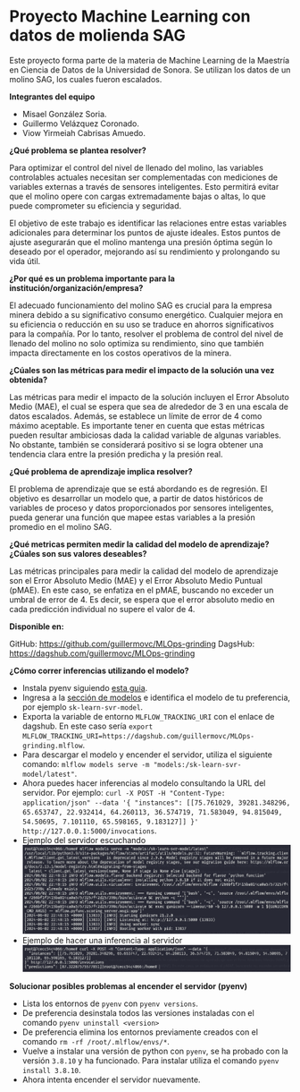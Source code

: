 # Proyecto Machine Learning con datos de molienda SAG

Este proyecto forma parte de la materia de Machine Learning de la Maestría en Ciencia de Datos de la Universidad de Sonora. Se utilizan los datos de un molino SAG, los cuales fueron escalados.

**Integrantes del equipo**
* Misael González Soria.
* Guillermo Velázquez Coronado.
* Viow Yirmeiah Cabrisas Amuedo.

**¿Qué problema se plantea resolver?**

Para optimizar el control del nivel de llenado del molino, las variables controlables actuales necesitan ser complementadas con mediciones de variables externas a través de sensores inteligentes. Esto permitirá evitar que el molino opere con cargas extremadamente bajas o altas, lo que puede comprometer su eficiencia y seguridad.

El objetivo de este trabajo es identificar las relaciones entre estas variables adicionales para determinar los puntos de ajuste ideales. Estos puntos de ajuste asegurarán que el molino mantenga una presión óptima según lo deseado por el operador, mejorando así su rendimiento y prolongando su vida útil.

**¿Por qué es un problema importante para la institución/organización/empresa?**

El adecuado funcionamiento del molino SAG es crucial para la empresa minera debido a su significativo consumo energético. Cualquier mejora en su eficiencia o reducción en su uso se traduce en ahorros significativos para la compañía. Por lo tanto, resolver el problema de control del nivel de llenado del molino no solo optimiza su rendimiento, sino que también impacta directamente en los costos operativos de la minera.

**¿Cúales son las métricas para medir el impacto de la solución una vez obtenida?**

Las métricas para medir el impacto de la solución incluyen el Error Absoluto Medio (MAE), el cual se espera que sea de alrededor de 3 en una escala de datos escalados. Además, se establece un límite de error de 4 como máximo aceptable. Es importante tener en cuenta que estas métricas pueden resultar ambiciosas dada la calidad variable de algunas variables. No obstante, también se considerará positivo si se logra obtener una tendencia clara entre la presión predicha y la presión real.

**¿Qué problema de aprendizaje implica resolver?**

El problema de aprendizaje que se está abordando es de regresión. El objetivo es desarrollar un modelo que, a partir de datos históricos de variables de proceso y datos proporcionados por sensores inteligentes, pueda generar una función que mapee estas variables a la presión promedio en el molino SAG.

**¿Qué metricas permiten medir la calidad del modelo de aprendizaje? ¿Cúales son sus valores deseables?**

Las métricas principales para medir la calidad del modelo de aprendizaje son el Error Absoluto Medio (MAE) y el Error Absoluto Medio Puntual (pMAE). En este caso, se enfatiza en el pMAE, buscando no exceder un umbral de error de 4. Es decir, se espera que el error absoluto medio en cada predicción individual no supere el valor de 4.

**Disponible en:**

GitHub: https://github.com/guillermovc/MLOps-grinding
DagsHub: https://dagshub.com/guillermovc/MLOps-grinding


**¿Cómo correr inferencias utilizando el modelo?**
- Instala pyenv siguiendo [esta guia]( https://gist.github.com/trongnghia203/9cc8157acb1a9faad2de95c3175aa875).
- Ingresa a la [sección de modelos](https://dagshub.com/guillermovc/MLOps-grinding/models) e identifica el modelo de tu preferencia, por ejemplo `sk-learn-svr-model`.
- Exporta la variable de entorno `MLFLOW_TRACKING_URI` con el enlace de dagshub. En este caso sería `export MLFLOW_TRACKING_URI=https://dagshub.com/guillermovc/MLOps-grinding.mlflow`.
- Para descargar el modelo y encender el servidor, utiliza el siguiente comando: `mlflow models serve -m "models:/sk-learn-svr-model/latest"`.
- Ahora puedes hacer inferencias al modelo consultando la URL del servidor. Por ejemplo: ```curl -X POST -H "Content-Type: application/json" --data '{
  "instances": [[75.761029, 39281.348296, 65.653747, 22.932414, 64.260113, 36.574719, 71.583049, 94.815049, 54.50695, 7.101110, 65.598165, 9.183127]]
}' http://127.0.0.1:5000/invocations```.
- Ejemplo del servidor escuchando
![Servidor escuchando peticiones](ejemplo_servidor.png)
- Ejemplo de hacer una inferencia al servidor
![alt text](ejemplo_inferencia.png)


**Solucionar posibles problemas al encender el servidor (pyenv)**
- Lista los entornos de `pyenv` con `pyenv versions`.
- De preferencia desinstala todos las versiones instaladas con el comando `pyenv uninstall <version>`
- De preferencia elimina los entornos previamente creados con el comando `rm -rf /root/.mlflow/envs/*`.
- Vuelve a instalar una versión de python con `pyenv`, se ha probado con la versión `3.8.10` y ha funcionado. Para instalar utiliza el comando `pyenv install 3.8.10`.
- Ahora intenta encender el servidor nuevamente.